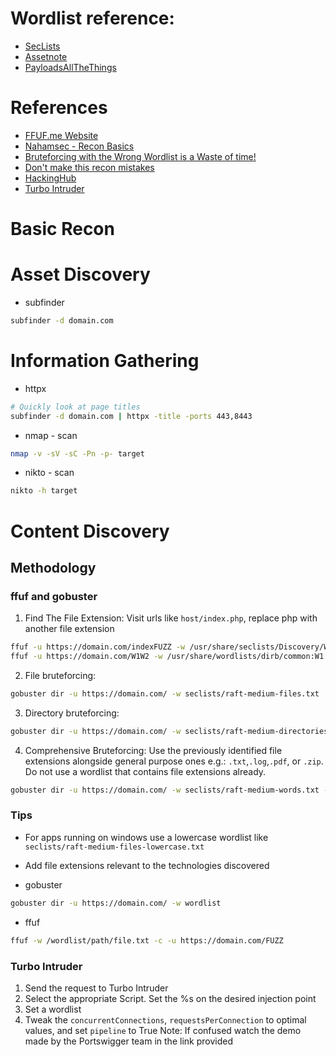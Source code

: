# Wordlist reference:
- [SecLists](https://github.com/danielmiessler/SecLists)
- [Assetnote](https://wordlists.assetnote.io/)
- [PayloadsAllTheThings](https://github.com/swisskyrepo/PayloadsAllTheThings)

# References
- [FFUF.me Website](http://ffuf.me)
- [Nahamsec - Recon Basics](https://www.youtube.com/watch?v=Z9es1_BUXmQ)
- [Bruteforcing with the Wrong Wordlist is a Waste of time!](https://www.linkedin.com/posts/florian-ethical-hacker_penetrationtesting-security-cybersecurity-activity-7118608765918035968-yVZo/)
- [Don't make this recon mistakes](https://www.youtube.com/watch?v=YbIEXJhZxUk)
- [HackingHub](https://app.hackinghub.io/)
- [Turbo Intruder](https://portswigger.net/research/turbo-intruder-embracing-the-billion-request-attack)


# Basic Recon
# Asset Discovery
- subfinder 
```bash
subfinder -d domain.com
```
# Information Gathering
- httpx
```bash
# Quickly look at page titles
subfinder -d domain.com | httpx -title -ports 443,8443
```
- nmap - scan
```bash
nmap -v -sV -sC -Pn -p- target
```
- nikto - scan
```bash
nikto -h target
```
# Content Discovery
## Methodology 
### ffuf and gobuster
1. Find The File Extension: Visit urls like `host/index.php`, replace php with another file extension
```bash
ffuf -u https://domain.com/indexFUZZ -w /usr/share/seclists/Discovery/Web-Content/web-extensions.txt -v -c
ffuf -u https://domain.com/W1W2 -w /usr/share/wordlists/dirb/common:W1 -w /usr/share/seclists/Discovery/Web-Content/web-extensions.txt:W2 -v -c
```
2. File bruteforcing:
```bash
gobuster dir -u https://domain.com/ -w seclists/raft-medium-files.txt
```
3. Directory bruteforcing:
```bash
gobuster dir -u https://domain.com/ -w seclists/raft-medium-directories.txt
```
4. Comprehensive Bruteforcing: Use the previously identified file extensions alongside general purpose ones e.g.: `.txt`,`.log`,`.pdf`, or `.zip`. Do not use a wordlist that contains file extensions already.
```bash
gobuster dir -u https://domain.com/ -w seclists/raft-medium-words.txt -x log,txt,php,html,phtml
```
### Tips
- For apps running on windows use a lowercase wordlist like `seclists/raft-medium-files-lowercase.txt`
- Add file extensions relevant to the technologies discovered

- gobuster
```bash
gobuster dir -u https://domain.com/ -w wordlist
```
- ffuf
```bash
ffuf -w /wordlist/path/file.txt -c -u https://domain.com/FUZZ
```
### Turbo Intruder
1. Send the request to Turbo Intruder
2. Select the appropriate Script. Set the %s on the desired injection point
3. Set a wordlist
4. Tweak the `concurrentConnections`, `requestsPerConnection` to optimal values, and set `pipeline` to True
Note: If confused watch the demo made by the Portswigger team in the link provided
